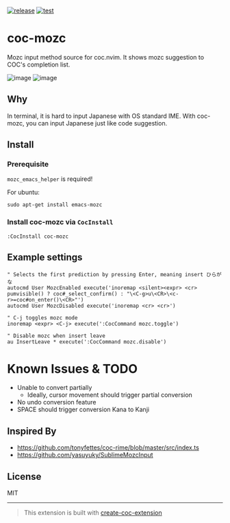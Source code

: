 [![release](https://github.com/acro5piano/coc-mozc/actions/workflows/release.yml/badge.svg)](https://github.com/acro5piano/coc-mozc/actions/workflows/release.yml)
[![test](https://github.com/acro5piano/coc-mozc/actions/workflows/test.yml/badge.svg)](https://github.com/acro5piano/coc-mozc/actions/workflows/test.yml)

# coc-mozc

Mozc input method source for coc.nvim. It shows mozc suggestion to COC's completion list.

![image](https://user-images.githubusercontent.com/10719495/146517271-344c36dd-cf84-4707-abad-797bb859eebf.png)
![image](https://user-images.githubusercontent.com/10719495/146516289-1a794449-fd61-4e68-8a60-5c70eb12980d.png)

## Why

In terminal, it is hard to input Japanese with OS standard IME. With coc-mozc, you can input Japanese just like code suggestion.

## Install

### Prerequisite

`mozc_emacs_helper` is required!

For ubuntu:

```
sudo apt-get install emacs-mozc
```

### Install coc-mozc via `CocInstall`

```
:CocInstall coc-mozc
```

## Example settings

```vim
" Selects the first prediction by pressing Enter, meaning insert ひらがな
autocmd User MozcEnabled execute('inoremap <silent><expr> <cr> pumvisible() ? coc#_select_confirm() : "\<C-g>u\<CR>\<c-r>=coc#on_enter()\<CR>"')
autocmd User MozcDisabled execute('inoremap <cr> <cr>')

" C-j toggles mozc mode
inoremap <expr> <C-j> execute(':CocCommand mozc.toggle')

" Disable mozc when insert leave
au InsertLeave * execute(':CocCommand mozc.disable')

```

# Known Issues & TODO

- Unable to convert partially
  - Ideally, cursor movement should trigger partial conversion
- No undo conversion feature
- SPACE should trigger conversion Kana to Kanji

## Inspired By

- https://github.com/tonyfettes/coc-rime/blob/master/src/index.ts
- https://github.com/yasuyuky/SublimeMozcInput

## License

MIT

---

> This extension is built with [create-coc-extension](https://github.com/fannheyward/create-coc-extension)

